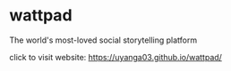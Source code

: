 # wattpad

The world's most-loved social storytelling platform

click to visit website: https://uyanga03.github.io/wattpad/
